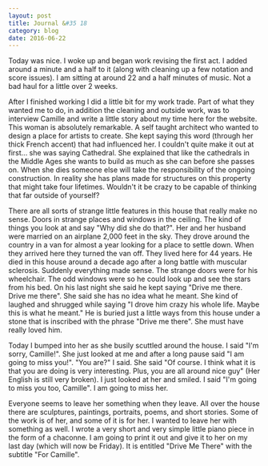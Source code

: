 ```yaml
---
layout: post
title: Journal &#35 18
category: blog
date: 2016-06-22
---
```

Today was nice. I woke up and began work revising the first act. I added around a minute and a half to it (along with cleaning up a few notation and score issues). I am sitting at around 22 and a half minutes of music. Not a bad haul for a little over 2 weeks. 

After I finished working I did a little bit for my work trade. Part of what they wanted me to do, in addition the cleaning and outside work, was to interview Camille and write a little story about my time here for the website. This woman is absolutely remarkable. A self taught architect who wanted to design a place for artists to create. She kept saying this word (through her thick French accent) that had influenced her. I couldn't quite make it out at first... she was saying Cathedral. She explained that like the cathedrals in the Middle Ages she wants to build as much as she can before she passes on. When she dies someone else will take the responsibility of the ongoing construction. In reality she has plans made for structures on this property that might take four lifetimes. Wouldn't it be crazy to be capable of thinking that far outside of yourself? 

There are all sorts of strange little features in this house that really make no sense. Doors in strange places and windows in the ceiling. The kind of things you look at and say "Why did she do that?". Her and her husband were married on an airplane 2,000 feet in the sky. They drove around the country in a van for almost a year looking for a place to settle down. When they arrived here they turned the van off. They lived here for 44 years. He died in this house around a decade ago after a long battle with muscular sclerosis. Suddenly everything made sense. The strange doors were for his wheelchair. The odd windows were so he could look up and see the stars from his bed. On his last night she said he kept saying "Drive me there. Drive me there". She said she has no idea what he meant. She kind of laughed and shrugged while saying "I drove him crazy his whole life. Maybe this is what he meant." He is buried just a little ways from this house under a stone that is inscribed with the phrase "Drive me there". She must have really loved him. 

Today I bumped into her as she busily scuttled around the house. I said "I'm sorry, Camille!". She just looked at me and after a long pause said "I am going to miss you!". "You are?" I said. She said "Of course. I think what it is that you are doing is very interesting. Plus, you are all around nice guy" (Her English is still very broken). I just looked at her and smiled. I said "I'm going to miss you too, Camille". I am going to miss her.

Everyone seems to leave her something when they leave. All over the house there are sculptures, paintings, portraits, poems, and short stories. Some of the work is of her, and some of it is for her.  I wanted to leave her with something as well. I wrote a very short and very simple little piano piece in the form of a chaconne. I am going to print it out and give it to her on my last day (which will now be Friday). It is entitled "Drive Me There" with the subtitle "For Camille".